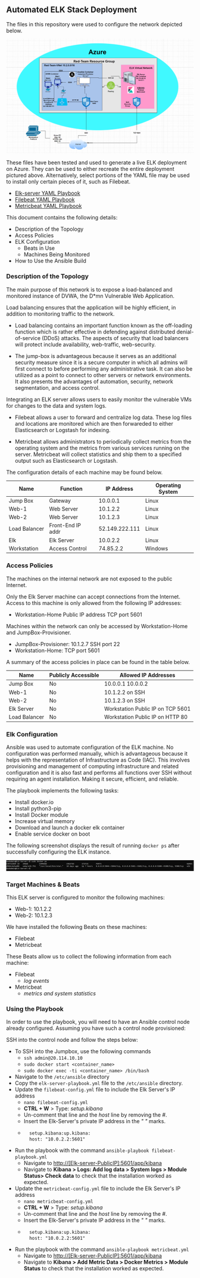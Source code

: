 ## Automated ELK Stack Deployment

The files in this repository were used to configure the network depicted below.

![](https://github.com/arthur0828/Automated_ELK_Stack_Deployment_Project/blob/main/Diagrams/Azure_Image_Diagram.PNG)


These files have been tested and used to generate a live ELK deployment on Azure. They can be used to either recreate the entire deployment pictured above. Alternatively, select portions of the YAML file may be used to install only certain pieces of it, such as Filebeat.

  - [Elk-server YAML Playbook](https://github.com/arthur0828/Automated_ELK_Stack_Deployment_Project/blob/main/Ansible/elk-server-playbook.yml)
  - [Filebeat YAML Playbook](https://github.com/arthur0828/Automated_ELK_Stack_Deployment_Project/blob/main/Ansible/filebeat-playbook.yml)
  - [Metricbeat YAML Playbook](https://github.com/arthur0828/Automated_ELK_Stack_Deployment_Project/blob/main/Ansible/metricbeat.yml)

This document contains the following details:
- Description of the Topology
- Access Policies
- ELK Configuration
  - Beats in Use
  - Machines Being Monitored
- How to Use the Ansible Build


### Description of the Topology

The main purpose of this network is to expose a load-balanced and monitored instance of DVWA, the D*mn Vulnerable Web Application.

Load balancing ensures that the application will be highly efficient, in addition to monitoring traffic to the network.
- Load balancing contains an important function known as the off-loading function which is rather effective in defending against distributed denial-of-service (DDoS) attacks. The aspects of security that load balancers will protect include availability, web-traffic, web-security. 

- The jump-box is advantageous because it serves as an additional security measure since it is a secure computer in which all admins will first connect to before performing any administrative task. It can also be utilized as a point to connect to other servers or network environments. It also presents the advantages of automation, security, network segmentation, and access control. 

Integrating an ELK server allows users to easily monitor the vulnerable VMs for changes to the data and system logs.
- Filebeat allows a user to forward and centralize log data. These log files and locations are monitored which are then forwareded to either Elasticsearch or Logstash for indexing. 

- Metricbeat allows administrators to periodically collect metrics from the operating system and the metrics from various services running on the server. Metricbeat will collect statistics and ship them to a specified output such as Elasticsearch or Logstash.

The configuration details of each machine may be found below.

| Name          | Function          | IP Address     | Operating System |
|---------------|-------------------|----------------|------------------|
| Jump Box      | Gateway           | 10.0.0.1       | Linux            |
| Web-1         | Web Server        | 10.1.2.2       | Linux            |
| Web-2         | Web Server        | 10.1.2.3       | Linux            |
| Load Balancer | Front-End IP addr | 52.149.222.111 | Linux            |
| Elk           | Elk Server        | 10.0.2.2       | Linux            |
| Workstation   | Access Control    | 74.85.2.2      | Windows          |

### Access Policies

The machines on the internal network are not exposed to the public Internet. 

Only the Elk Server machine can accept connections from the Internet. Access to this machine is only allowed from the following IP addresses:
- Workstation-Home Public IP address TCP port 5601

Machines within the network can only be accessed by Workstation-Home and JumpBox-Provisioner.
- JumpBox-Provisioner: 10.1.2.7 SSH port 22
- Workstation-Home: TCP port 5601

A summary of the access policies in place can be found in the table below.

| Name          | Publicly Accessible | Allowed IP Addresses              |
|---------------|---------------------|-----------------------------------|
| Jump Box      | No                  | 10.0.0.1 10.0.0.2                 |
| Web-1         | No                  | 10.1.2.2 on SSH                   |
| Web-2         | No                  | 10.1.2.3 on SSH                   |
| Elk Server    | No                  | Workstation Public IP on TCP 5601 |   
| Load Balancer | No                  | Workstation Public IP on HTTP 80  |

### Elk Configuration

Ansible was used to automate configuration of the ELK machine. No configuration was performed manually, which is advantageous because it helps with the representation of Infrastructure as Code (IAC). This involves provisioning and management of computing infrastructure and related configuration and it is also fast and performs all functions over SSH without requiring an agent installation. Making it secure, efficient, and reliable. 

The playbook implements the following tasks:
- Install docker.io
- Install python3-pip
- Install Docker module
- Increase virtual memory
- Download and launch a docker elk container
- Enable service docker on boot

The following screenshot displays the result of running `docker ps` after successfully configuring the ELK instance.

![](https://github.com/arthur0828/Automated_ELK_Stack_Deployment_Project/blob/main/Diagrams/elk_server_image.PNG)

### Target Machines & Beats
This ELK server is configured to monitor the following machines:
- Web-1: 10.1.2.2
- Web-2: 10.1.2.3

We have installed the following Beats on these machines:
- Filebeat
- Metricbeat

These Beats allow us to collect the following information from each machine:
- Filebeat
  + *log events*
- Metricbeat
  + *metrics and system statistics*

### Using the Playbook
In order to use the playbook, you will need to have an Ansible control node already configured. Assuming you have such a control node provisioned: 

SSH into the control node and follow the steps below:
- To SSH into the Jumpbox, use the following commands
  + ```ssh admin@20.114.10.10```
  + ```sudo docker start <container_name>```
  + ```sudo docker exec -ti <container_name> /bin/bash```
- Navigate to the ```/etc/ansible``` directory
- Copy the ```elk-server-playbook.yml``` file to the ```/etc/ansible``` directory.
- Update the ```filebeat-config.yml``` file to include the Elk Server's IP address
  + ```nano filebeat-config.yml```
  + **CTRL + W** > Type: *setup.kibana*
  + Un-comment that line and the *host* line by removing the *#*. 
  + Insert the Elk-Server's private IP address in the *" "* marks.
  + ```
      setup.kibana:up.kibana: 
      host: "10.0.2.2:5601"
    ```
- Run the playbook with the command ```ansible-playbook filebeat-playbook.yml```
  + Navigate to [http://[Elk-server-PublicIP]:5601/app/kibana]()
  + Navigate to **Kibana > Logs: Add log data > System logs > Module Status> Check data** to check that the installation worked as expected.
- Update the ```metricbeat-config.yml``` file to include the Elk Server's IP address
  + ```nano metricbeat-config.yml```
  + **CTRL + W** > Type: *setup.kibana*
  + Un-comment that line and the *host* line by removing the *#*. 
  + Insert the Elk-Server's private IP address in the *" "* marks.
  + ```
      setup.kibana:up.kibana: 
      host: "10.0.2.2:5601"
    ```
- Run the playbook with the command ```ansible-playbook metricbeat.yml```
  + Navigate to [http://[Elk-server-PublicIP]:5601/app/kibana]()
  + Navigate to **Kibana > Add Metric Data > Docker Metrics > Module Status** to check that the installation worked as expected.

